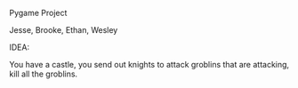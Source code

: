 Pygame Project

Jesse, Brooke, Ethan, Wesley


IDEA:

You have a castle, you send out knights to attack groblins that are attacking, kill all the groblins.
